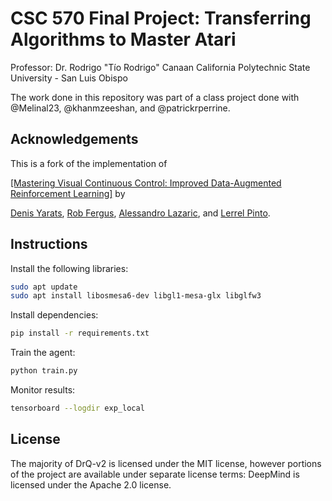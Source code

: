 

# CSC 570 Final Project: Transferring Algorithms to Master Atari
Professor: Dr. Rodrigo "Tío Rodrigo" Canaan
California Polytechnic State University - San Luis Obispo

The work done in this repository was part of a class project done with @Melinal23, @khanmzeeshan, and @patrickrperrine.

## Acknowledgements

This is a fork of the implementation of

[[Mastering Visual Continuous Control: Improved Data-Augmented Reinforcement Learning]](https://arxiv.org/abs/2107.09645) by

[Denis Yarats](https://cs.nyu.edu/~dy1042/), [Rob Fergus](https://cs.nyu.edu/~fergus/pmwiki/pmwiki.php), [Alessandro Lazaric](http://chercheurs.lille.inria.fr/~lazaric/Webpage/Home/Home.html), and [Lerrel Pinto](https://www.lerrelpinto.com).

## Instructions

Install the following libraries:
```sh
sudo apt update
sudo apt install libosmesa6-dev libgl1-mesa-glx libglfw3
```

Install dependencies:
```sh
pip install -r requirements.txt
```

Train the agent:
```sh
python train.py
```

Monitor results:
```sh
tensorboard --logdir exp_local
```

## License
The majority of DrQ-v2 is licensed under the MIT license, however portions of the project are available under separate license terms: DeepMind is licensed under the Apache 2.0 license.
